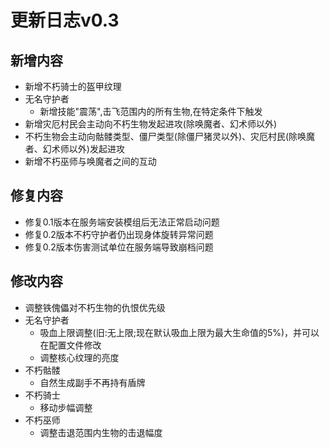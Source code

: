 # 更新日志v0.3



## 新增内容

- 新增不朽骑士的盔甲纹理
- 无名守护者
  - 新增技能"震荡",击飞范围内的所有生物,在特定条件下触发
- 新增灾厄村民会主动向不朽生物发起进攻(除唤魔者、幻术师以外)
- 不朽生物会主动向骷髅类型、僵尸类型(除僵尸猪灵以外)、灾厄村民(除唤魔者、幻术师以外)发起进攻
- 新增不朽巫师与唤魔者之间的互动

## 修复内容

- 修复0.1版本在服务端安装模组后无法正常启动问题
- 修复0.2版本不朽守护者仍出现身体旋转异常问题
- 修复0.2版本伤害测试单位在服务端导致崩档问题

## 修改内容

- 调整铁傀儡对不朽生物的仇恨优先级
- 无名守护者
  - 吸血上限调整(旧:无上限;现在默认吸血上限为最大生命值的5%)，并可以在配置文件修改
  - 调整核心纹理的亮度
- 不朽骷髅
  - 自然生成副手不再持有盾牌
- 不朽骑士
  - 移动步幅调整
- 不朽巫师
  - 调整击退范围内生物的击退幅度

